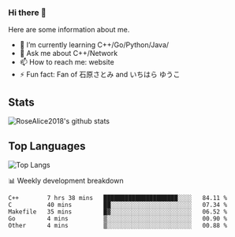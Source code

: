 ### Hi there 👋


<!-- **RoseAlice2018/RoseAlice2018** is a ✨ _special_ ✨ repository because its `README.md` (this file) appears on your GitHub profile. -->

Here are some information about me.

- 🌱 I’m currently learning C++/Go/Python/Java/
- 💬 Ask me about C++/Network
- 📫 How to reach me: website
- ⚡ Fun fact: Fan of 石原さとみ and いちはら ゆうこ


## Stats
![RoseAlice2018's github stats](https://github-readme-stats.vercel.app/api?username=RoseAlice2018&theme=tokyonight)

## Top Languages
![Top Langs](https://github-readme-stats.vercel.app/api/top-langs/?username=RoseAlice2018&layout=compact&theme=tokyonight)

📊 Weekly development breakdown
<!--START_SECTION:waka-->
```text
C++        7 hrs 38 mins   █████████████████████░░░░   84.11 % 
C          40 mins         ██░░░░░░░░░░░░░░░░░░░░░░░   07.34 % 
Makefile   35 mins         █▓░░░░░░░░░░░░░░░░░░░░░░░   06.52 % 
Go         4 mins          ▒░░░░░░░░░░░░░░░░░░░░░░░░   00.90 % 
Other      4 mins          ▒░░░░░░░░░░░░░░░░░░░░░░░░   00.88 % 
```
<!--END_SECTION:waka-->
